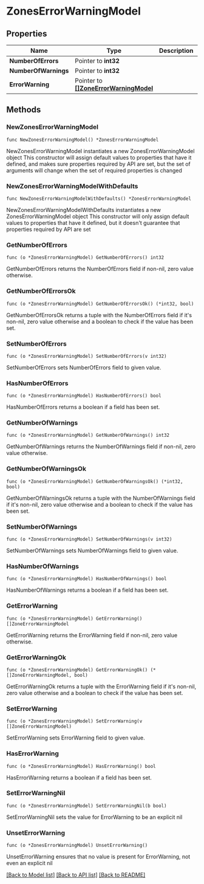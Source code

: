 # ZonesErrorWarningModel

## Properties

Name | Type | Description | Notes
------------ | ------------- | ------------- | -------------
**NumberOfErrors** | Pointer to **int32** |  | [optional] 
**NumberOfWarnings** | Pointer to **int32** |  | [optional] 
**ErrorWarning** | Pointer to [**[]ZoneErrorWarningModel**](ZoneErrorWarningModel.md) |  | [optional] 

## Methods

### NewZonesErrorWarningModel

`func NewZonesErrorWarningModel() *ZonesErrorWarningModel`

NewZonesErrorWarningModel instantiates a new ZonesErrorWarningModel object
This constructor will assign default values to properties that have it defined,
and makes sure properties required by API are set, but the set of arguments
will change when the set of required properties is changed

### NewZonesErrorWarningModelWithDefaults

`func NewZonesErrorWarningModelWithDefaults() *ZonesErrorWarningModel`

NewZonesErrorWarningModelWithDefaults instantiates a new ZonesErrorWarningModel object
This constructor will only assign default values to properties that have it defined,
but it doesn't guarantee that properties required by API are set

### GetNumberOfErrors

`func (o *ZonesErrorWarningModel) GetNumberOfErrors() int32`

GetNumberOfErrors returns the NumberOfErrors field if non-nil, zero value otherwise.

### GetNumberOfErrorsOk

`func (o *ZonesErrorWarningModel) GetNumberOfErrorsOk() (*int32, bool)`

GetNumberOfErrorsOk returns a tuple with the NumberOfErrors field if it's non-nil, zero value otherwise
and a boolean to check if the value has been set.

### SetNumberOfErrors

`func (o *ZonesErrorWarningModel) SetNumberOfErrors(v int32)`

SetNumberOfErrors sets NumberOfErrors field to given value.

### HasNumberOfErrors

`func (o *ZonesErrorWarningModel) HasNumberOfErrors() bool`

HasNumberOfErrors returns a boolean if a field has been set.

### GetNumberOfWarnings

`func (o *ZonesErrorWarningModel) GetNumberOfWarnings() int32`

GetNumberOfWarnings returns the NumberOfWarnings field if non-nil, zero value otherwise.

### GetNumberOfWarningsOk

`func (o *ZonesErrorWarningModel) GetNumberOfWarningsOk() (*int32, bool)`

GetNumberOfWarningsOk returns a tuple with the NumberOfWarnings field if it's non-nil, zero value otherwise
and a boolean to check if the value has been set.

### SetNumberOfWarnings

`func (o *ZonesErrorWarningModel) SetNumberOfWarnings(v int32)`

SetNumberOfWarnings sets NumberOfWarnings field to given value.

### HasNumberOfWarnings

`func (o *ZonesErrorWarningModel) HasNumberOfWarnings() bool`

HasNumberOfWarnings returns a boolean if a field has been set.

### GetErrorWarning

`func (o *ZonesErrorWarningModel) GetErrorWarning() []ZoneErrorWarningModel`

GetErrorWarning returns the ErrorWarning field if non-nil, zero value otherwise.

### GetErrorWarningOk

`func (o *ZonesErrorWarningModel) GetErrorWarningOk() (*[]ZoneErrorWarningModel, bool)`

GetErrorWarningOk returns a tuple with the ErrorWarning field if it's non-nil, zero value otherwise
and a boolean to check if the value has been set.

### SetErrorWarning

`func (o *ZonesErrorWarningModel) SetErrorWarning(v []ZoneErrorWarningModel)`

SetErrorWarning sets ErrorWarning field to given value.

### HasErrorWarning

`func (o *ZonesErrorWarningModel) HasErrorWarning() bool`

HasErrorWarning returns a boolean if a field has been set.

### SetErrorWarningNil

`func (o *ZonesErrorWarningModel) SetErrorWarningNil(b bool)`

 SetErrorWarningNil sets the value for ErrorWarning to be an explicit nil

### UnsetErrorWarning
`func (o *ZonesErrorWarningModel) UnsetErrorWarning()`

UnsetErrorWarning ensures that no value is present for ErrorWarning, not even an explicit nil

[[Back to Model list]](../README.md#documentation-for-models) [[Back to API list]](../README.md#documentation-for-api-endpoints) [[Back to README]](../README.md)


